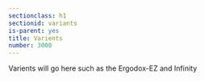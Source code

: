 ```yaml
---
sectionclass: h1
sectionid: variants
is-parent: yes
title: Varients
number: 3000
---
```

Varients will go here such as the Ergodox-EZ and Infinity
